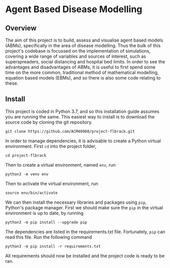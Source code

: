 # Agent Based Disease Modelling

## Overview

The aim of this project is to build, assess and visualise agent based models (ABMs), specifically in the area of disease modelling. Thus the bulk of this project's codebase is focussed on the implementation of simulations, covering a wide range of variables and sources of interest, such as superspreaders, social distancing and hospital bed limits.
In order to see the advantages and disadvantages of ABMs, it is useful to first spend some time on the more common, traditional method of mathematical modelling, equation based models (EBMs), and so there is also some code relating to these.

## Install

This project is coded in Python 3.7, and so this installation guide assumes you are running the same. This easiest way to install is to download the source code by cloning the git repository.

```
git clone https://github.com/ACM40960/project-flbrack.git
```

In order to manage dependencies, it is advisable to create a Python virtual environment. First `cd` into the project folder,

```
cd project-flbrack
```

Then to create a virtual environment, named `env`, run

```
python3 -m venv env
```

Then to activate the virtual environment, run

```
source env/bin/activate
```

We can then install the necessary libraries and packages using `pip`, Python's package manager. First we should make sure the `pip` in the virtual environment is up to date, by running

```
python3 -m pip install --upgrade pip
```

The dependencies are listed in the requirements.txt file. Fortunately, `pip` can read this file. Run the following command

```
python3 -m pip install -r requirements.txt
```

All requirements should now be installed and the project code is ready to be ran.
